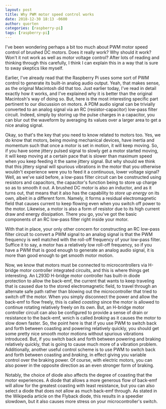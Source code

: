 ```yaml
---
layout: post
title: Why PWM motor speed control works
date: 2018-12-30 18:13 -0600
author: quorten
categories: [raspberry-pi]
tags: [raspberry-pi]
---
```


I've been wondering perhaps a bit too much about PWM motor speed
control of brushed DC motors.  Does it really work?  Why should it
work?  Won't it not work as well as motor voltage control?  After lots
of reading and thinking through this carefully, I think I can explain
this in a way that is sure to sway skeptics like myself.

Earlier, I've already read that the Raspberry Pi uses some sort of PWM
control to generate its built-in analog audio output.  Yeah, that
makes sense, as the original Macintosh did that too.  Just earlier
today, I've read in detail exactly how it works, and I've explained
why it is better than the original Macintosh's way of doing so.  But,
here is the most interesting specific part pertinent to our discussion
on motors.  A PDM audio signal can be trivially converted to an analog
signal via an RC (resistor-capacitor) low-pass filter circuit.
Indeed, simply by storing up the pulse charges in a capacitor, you can
blur out the waveform by averaging its values over a larger area to
get a nice analog signal.

<!-- more -->

Okay, so that's the key that you need to know related to motors too.
Yes, we do know that motors, being moving mechanical devices, have
inertia and momentum such that once a motor is set in motion, it will
keep moving.  So, if you have some jittery pulsed signal to slowly get
a motor started moving, it will keep moving at a certain pace that is
slower than maximum speed when you keep feeding it the same jittery
signal.  But why should we think that this jittery signal will
spurious vibrations in the motor that you otherwise wouldn't
experience were you to feed it a continuous, lower voltage signal?
Well, as we've said before, a low-pass filter circuit can be
constructed using resistors and capacitors, the capacitor's function
being to store up charge so as to smooth it out.  A brushed DC motor
is also an inductor, and as it turns out, that means that it also has
the capability to _store up energy_ on its own, albeit in a different
form.  Namely, it forms a residual electromagnetic field that causes
current to keep flowing even when you switch off power to the motor.
Likewise, a motor is also a form of resistor due to its high current
draw and energy dissipation.  There you go, you've got the basic
components of an RC low-pass filter right inside your motor.

With that in place, your only other concern for constructing an RC
low-pass filter circuit to convert a PWM signal to an analog signal is
that the PWM frequency is well matched with the roll-off frequency of
your low-pass filter.  Suffice it to say, a motor has a relatively low
roll-off frequency, so if you have a PWM that is good enough to
generate an analog audio signal, it is more than good enough to get
smooth motor motion.

Now, we know that motors must be connected to microcontrollers via
H-bridge motor controller integrated circuits, and this is where
things get interesting.  An L293D H-bridge motor controller has
built-in diode protection to allow the back-emf, the current that
wants to keep traveling that is caused due to the stored
electromagnetic field, to travel through an alternate safe path rather
than blowing out the microcontroller that tried to switch off the
motor.  When you simply disconnect the power and allow the back-emf to
flow freely, this is called _coasting_ since the motor is allowed to
continue rotating relatively freely on its own.  But, an H-bridge
motor controller circuit can also be configured to provide a sense of
drain or resistance to the back-emf, wnich is called _braking_ as it
causes the motor to slow down faster.  So, the point here is that if
you use PWM to switch back and forth between coasting and powering
relatively quickly, you should get some pretty nice smooth motor
motions without spurious vibrations introduced.  But, if you switch
back and forth between powering and braking relatively quickly, that
is going to cause much more of a vibration problem.  Additionally,
another useful control scheme is to use PWM to switch back and forth
between coasting and _braking_, in effect giving you variable control
over the braking power.  Of course, with electric motors, you can also
power in the opposite direction as an even stronger form of braking.

Notably, the choice of diode also affects the degree of coasting that
the motor experiences.  A diode that allows a more generous flow of
back-emf will allow for the greatest coasting with least resistance,
but you can also select a diode that does not allow as much back-emf
through.  As stated in the Wikipedia article on the Flyback diode,
this results in a speedier slowdown, but it also causes more stress on
your microcontroller's switch.
